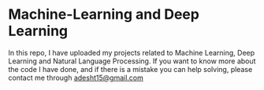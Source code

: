 # Machine-Learning and Deep Learning
In this repo, I have uploaded my projects related to Machine Learning, Deep Learning and Natural Language Processing.
If you want to know more about the code I have done, and if there is a mistake you can help solving, please contact me through adesht15@gmail.com
